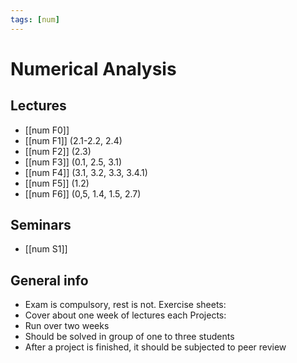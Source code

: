 ```yaml
---
tags: [num]
---
```

# Numerical Analysis

## Lectures
- [[num F0]]
- [[num F1]] (2.1-2.2, 2.4)
- [[num F2]] (2.3)
- [[num F3]] (0.1, 2.5, 3.1)
- [[num F4]] (3.1, 3.2, 3.3, 3.4.1)
- [[num F5]] (1.2)
- [[num F6]] (0,5, 1.4, 1.5, 2.7)

## Seminars
- [[num S1]]


## General info
- Exam is compulsory, rest is not. 
Exercise sheets:
- Cover about one week of lectures each
Projects:
- Run over two weeks
- Should be solved in group of one to three students
- After a project is finished, it should be subjected to peer review
